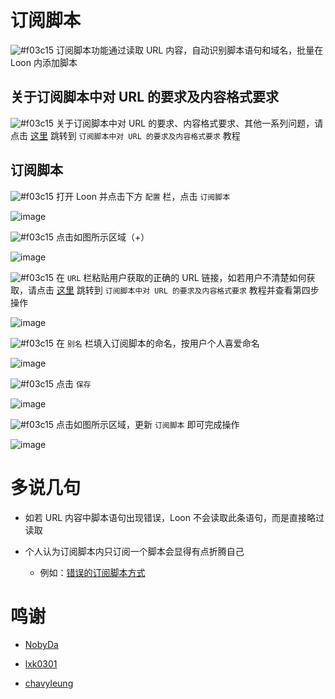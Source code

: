 # 订阅脚本

![#f03c15](https://placehold.it/15/f03c15/000000?text=+) 订阅脚本功能通过读取 URL 内容，自动识别脚本语句和域名，批量在 Loon 内添加脚本

## 关于订阅脚本中对 URL 的要求及内容格式要求

![#f03c15](https://placehold.it/15/f03c15/000000?text=+) 关于订阅脚本中对 URL 的要求、内容格式要求、其他一系列问题，请点击 [这里](https://github.com/chiupam/tutorial/blob/master/Loon/Plus/Remote_Script_Format.md) 跳转到 `订阅脚本中对 URL 的要求及内容格式要求` 教程

## 订阅脚本

![#f03c15](https://placehold.it/15/f03c15/000000?text=+) 打开 Loon 并点击下方 `配置` 栏，点击 `订阅脚本`

![image](https://raw.githubusercontent.com/TiyNa/LoonManualimg/main/Plus/Remote_Script.jpg)

![#f03c15](https://placehold.it/15/f03c15/000000?text=+) 点击如图所示区域（+）

![image](https://raw.githubusercontent.com/TiyNa/LoonManualimg/main/Plus/Remote_Script_1.jpg)

![#f03c15](https://placehold.it/15/f03c15/000000?text=+) 在 `URL` 栏粘贴用户获取的正确的 URL 链接，如若用户不清楚如何获取，请点击 [这里](https://github.com/chiupam/tutorial/blob/master/Loon/Plus/Remote_Script_Format.md) 跳转到 `订阅脚本中对 URL 的要求及内容格式要求` 教程并查看第四步操作

![image](https://raw.githubusercontent.com/TiyNa/LoonManualimg/main/Plus/Remote_Script_2.jpg)

![#f03c15](https://placehold.it/15/f03c15/000000?text=+) 在 `别名` 栏填入订阅脚本的命名，按用户个人喜爱命名

![image](https://raw.githubusercontent.com/TiyNa/LoonManualimg/main/Plus/Remote_Script_3.jpg)

![#f03c15](https://placehold.it/15/f03c15/000000?text=+) 点击 `保存`

![image](https://raw.githubusercontent.com/TiyNa/LoonManualimg/main/Plus/Remote_Script_4.jpg)

![#f03c15](https://placehold.it/15/f03c15/000000?text=+) 点击如图所示区域，更新 `订阅脚本` 即可完成操作

![image](https://raw.githubusercontent.com/TiyNa/LoonManualimg/main/Plus/Remote_Script_5.jpg)

# 多说几句

- 如若 URL 内容中脚本语句出现错误，Loon 不会读取此条语句，而是直接略过读取

- 个人认为订阅脚本内只订阅一个脚本会显得有点折腾自己

  - 例如：[错误的订阅脚本方式](https://t.me/Loon0x00/350684)
  
# 鸣谢

- [NobyDa](https://github.com/NobyDa/Script/blob/master/JD-DailyBonus/JD_DailyBonus.js)

- [lxk0301](https://github.com/lxk0301/scripts/blob/master/jd_fruit.js)

- [chavyleung](https://github.com/chavyleung/scripts/tree/master/wmmeituan)
